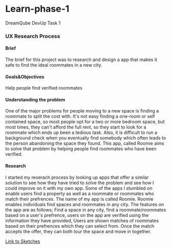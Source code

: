 # Learn-phase-1
DreamQube DevUp Task 1

### UX Research Process

#### Brief

The brief for this project was to research and design a app that makes it safe to find the ideal roommates in a new city.

#### Goals&Objectives

Help people find verified roommates

#### Understanding the problem

One of the major problems for people moving to a new space is finding a roommate to split the cost with. It's not easy finding a one-room or self contained space, so most people opt for a two or more bedroom space, but most times, they can't afford the full rent, so they start to look for a roommate which ends up been a tedious task. Also, it is difficult to run a background check when you eventually find somebody which often leads to the person abandoning the space they found. This app, called Roomie aims to solve that problem by helping people find roommates who have been verified.

#### Research

I started my reserach process by looking up apps that offer a similar solution to see how they have tried to solve the problem and see how I could improve on it with my own app. Some of the apps I stumbled on enable users find a property as well as a roommate or roommates who match their prefrences. The name of my app is called Roomie. Roomie enables individuals find spaces and roommates in any city. The features on the app are as follows; Find a space in any city, find a roommate/roommates based on a user's prefrence, users on the app are verified using the information they have provided, Users are shown matches of roommates based on their prefrences which they can select from. Once the match accepts the offer, they can both tour the space and move in together.

[Link to Sketches](https://drive.google.com/open?id=1uGO2odp3xlXSPvLylGgszVSsPZaj0-dR)
